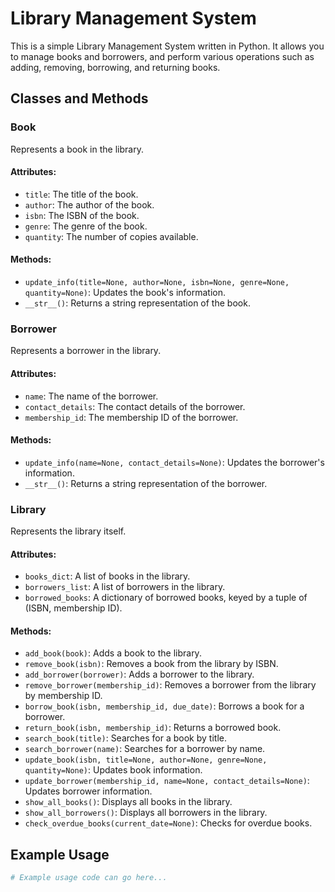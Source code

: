 # Library Management System

This is a simple Library Management System written in Python. It allows you to manage books and borrowers, and perform various operations such as adding, removing, borrowing, and returning books.

## Classes and Methods

### Book
Represents a book in the library.

#### Attributes:
- `title`: The title of the book.
- `author`: The author of the book.
- `isbn`: The ISBN of the book.
- `genre`: The genre of the book.
- `quantity`: The number of copies available.

#### Methods:
- `update_info(title=None, author=None, isbn=None, genre=None, quantity=None)`: Updates the book's information.
- `__str__()`: Returns a string representation of the book.

### Borrower
Represents a borrower in the library.

#### Attributes:
- `name`: The name of the borrower.
- `contact_details`: The contact details of the borrower.
- `membership_id`: The membership ID of the borrower.

#### Methods:
- `update_info(name=None, contact_details=None)`: Updates the borrower's information.
- `__str__()`: Returns a string representation of the borrower.

### Library
Represents the library itself.

#### Attributes:
- `books_dict`: A list of books in the library.
- `borrowers_list`: A list of borrowers in the library.
- `borrowed_books`: A dictionary of borrowed books, keyed by a tuple of (ISBN, membership ID).

#### Methods:
- `add_book(book)`: Adds a book to the library.
- `remove_book(isbn)`: Removes a book from the library by ISBN.
- `add_borrower(borrower)`: Adds a borrower to the library.
- `remove_borrower(membership_id)`: Removes a borrower from the library by membership ID.
- `borrow_book(isbn, membership_id, due_date)`: Borrows a book for a borrower.
- `return_book(isbn, membership_id)`: Returns a borrowed book.
- `search_book(title)`: Searches for a book by title.
- `search_borrower(name)`: Searches for a borrower by name.
- `update_book(isbn, title=None, author=None, genre=None, quantity=None)`: Updates book information.
- `update_borrower(membership_id, name=None, contact_details=None)`: Updates borrower information.
- `show_all_books()`: Displays all books in the library.
- `show_all_borrowers()`: Displays all borrowers in the library.
- `check_overdue_books(current_date=None)`: Checks for overdue books.

## Example Usage

```python
# Example usage code can go here...
